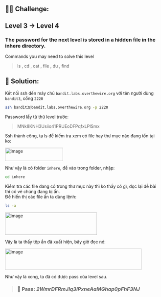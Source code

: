 ## 🕵️‍♂️ Challenge:  
## Level 3 → Level 4 
### The password for the next level is stored in a hidden file in the inhere directory.  

Commands you may need to solve this level  
> ls , cd , cat , file , du , find
## 📝 Solution:  

Kết nối ssh đến máy chủ `bandit.labs.overthewire.org` với tên người dùng `bandit3`, cổng `2220`  
```bash
ssh bandit3@bandit.labs.overthewire.org -p 2220
```
Password lấy từ thử level trước:  
> MNk8KNH3Usiio41PRUEoDFPqfxLPlSmx

Ssh thành công, ta ls để kiểm tra xem có file hay thư mục nào đang tồn tại ko:  

<img width="189" height="43" alt="image" src="https://github.com/user-attachments/assets/29370642-6eaa-4d51-b869-d82528823e37" />

Như vậy là có folder `inhere`, để vào trong folder, nhập:  
```bash
cd inhere
```
Kiểm tra các file đang có trong thư mục này thì ko thấy có gì, đọc lại đề bài thì có vẻ chúng đang bị ẩn.  
Để hiển thị các file ẩn ta dùng lệnh:  
```bash
ls -a
```
<img width="300" height="73" alt="image" src="https://github.com/user-attachments/assets/179534d6-5f08-425e-8d15-551a34f199db" />

Vậy là ta thấy tệp ẩn đã xuất hiện, bây giờ đọc nó:  

<img width="446" height="69" alt="image" src="https://github.com/user-attachments/assets/d626335c-40d8-4e8d-858d-fda9fdd74e71" />

Như vậy là xong, ta đã có được pass của level sau.  

>### 🎯 Pass: ***2WmrDFRmJIq3IPxneAaMGhap0pFhF3NJ***

